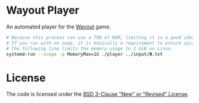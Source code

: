 # Wayout Player

An automated player for the [Wayout](https://store.steampowered.com/app/551110/Wayout/) game.

```bash
# Because this process can use a TON of RAM, limiting it is a good idea.
# If you run with no swap, it is basically a requirement to ensure system stability.
# The following line limits the memory usage to 1 GiB on Linux.
systemd-run --scope -p MemoryMax=1G ./player ../input/Ж.txt
```

# License

The code is licensed under the [BSD 3-Clause "New" or "Revised" License](LICENSE).
